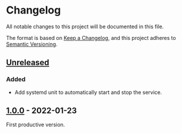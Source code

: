 # Changelog
All notable changes to this project will be documented in this file.

The format is based on [Keep a Changelog](https://keepachangelog.com/en/1.1.0/),
and this project adheres to [Semantic Versioning](https://semver.org/spec/v2.0.0.html).

## [Unreleased]

### Added

- Add systemd unit to automatically start and stop the service.

## [1.0.0] - 2022-01-23

First productive version.

[Unreleased]: https://github.com/Mq89/raingauge/compare/v1.0.0...master
[1.0.0]: https://github.com/Mq89/raingauge/releases/tag/v1.0.0
